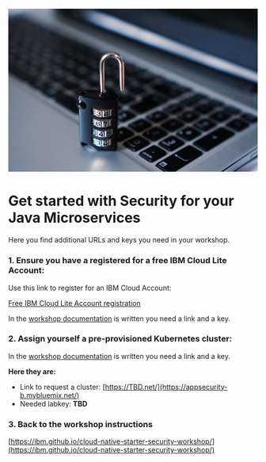 ![](images/sec.jpg)
# Get started with Security for your Java Microservices

Here you find additional URLs and keys you need in your workshop.

### 1. Ensure you have a registered for a **free IBM Cloud Lite Account**:
  
  Use this link to register for an IBM Cloud Account:

  [Free IBM Cloud Lite Account registration](http://ibm.biz/ibmcloudaccount4workshop)

  In the [workshop documentation](https://ibm.github.io/cloud-native-starter-security-workshop/pre-work/CLOUD_ACCOUNT/) is written you need a link and a key. 


### 2. Assign yourself a pre-provisioned Kubernetes cluster:

  In the [workshop documentation](https://ibm.github.io/cloud-native-starter-security-workshop/pre-work/CLOUD_ACCOUNT/) is written you need a link and a key. 
  
  **Here they are:**

  * Link to request a cluster: [https://TBD.net/](https://appsecurity-b.mybluemix.net/)
  * Needed labkey: **TBD**

### 3. Back to the workshop instructions

  [https://ibm.github.io/cloud-native-starter-security-workshop/](https://ibm.github.io/cloud-native-starter-security-workshop/)

